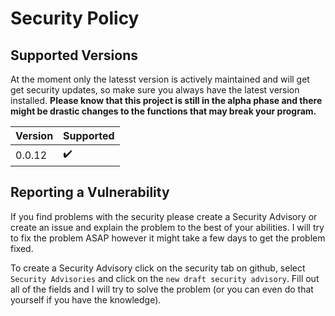 # Security Policy

## Supported Versions

At the moment only the latesst version is actively maintained and will get get security updates, so make sure you always have the latest version installed.
**Please know that this project is still in the alpha phase and there might be drastic changes to the functions that may break your program.**

| Version | Supported          |
| ------- | ------------------ |
| 0.0.12  | :heavy_check_mark: |

## Reporting a Vulnerability

If you find problems with the security please create a Security Advisory or create an issue and explain the problem to the best of your abilities.
I will try to fix the problem ASAP however it might take a few days to get the problem fixed.

To create a Security Advisory click on the security tab on github, select `Security Advisories` and click on the `new draft security advisory`.
Fill out all of the fields and I will try to solve the problem (or you can even do that yourself if you have the knowledge).
